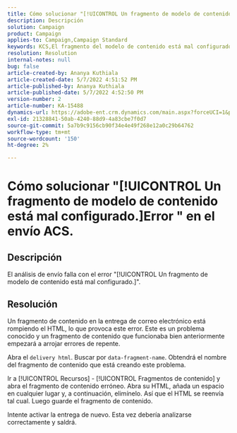 ```yaml
---
title: Cómo solucionar "[!UICONTROL Un fragmento de modelo de contenido está mal configurado.]Error " en el envío ACS.
description: Descripción
solution: Campaign
product: Campaign
applies-to: Campaign,Campaign Standard
keywords: KCS,El fragmento del modelo de contenido está mal configurado
resolution: Resolution
internal-notes: null
bug: false
article-created-by: Ananya Kuthiala
article-created-date: 5/7/2022 4:51:52 PM
article-published-by: Ananya Kuthiala
article-published-date: 5/7/2022 4:52:50 PM
version-number: 2
article-number: KA-15488
dynamics-url: https://adobe-ent.crm.dynamics.com/main.aspx?forceUCI=1&pagetype=entityrecord&etn=knowledgearticle&id=e0b342fe-25ce-ec11-a7b5-0022480a8e40
exl-id: 21328841-50ab-4240-88d9-4a83cbe7f0d7
source-git-commit: 5a7b9c9156cb90f34e4e49f268e12a0c29b64762
workflow-type: tm+mt
source-wordcount: '150'
ht-degree: 2%

---
```


# Cómo solucionar &quot;[!UICONTROL Un fragmento de modelo de contenido está mal configurado.]Error &quot; en el envío ACS.

## Descripción

El análisis de envío falla con el error &quot;[!UICONTROL Un fragmento de modelo de contenido está mal configurado.]&quot;.

## Resolución


Un fragmento de contenido en la entrega de correo electrónico está rompiendo el HTML, lo que provoca este error. Este es un problema conocido y un fragmento de contenido que funcionaba bien anteriormente empezará a arrojar errores de repente.

Abra el `delivery html`. Buscar por `data-fragment-name`. Obtendrá el nombre del fragmento de contenido que está creando este problema.

Ir a [!UICONTROL Recursos] - [!UICONTROL Fragmentos de contenido] y abra el fragmento de contenido erróneo. Abra su HTML, añada un espacio en cualquier lugar y, a continuación, elimínelo. Así que el HTML se reenvía tal cual. Luego guarde el fragmento de contenido.

Intente activar la entrega de nuevo. Esta vez debería analizarse correctamente y saldrá.
